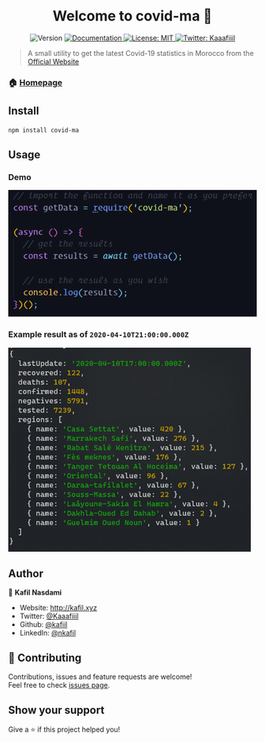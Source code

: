 <h1 align="center">Welcome to covid-ma 👋  </h1>
<p align="center">
  <img alt="Version" src="https://img.shields.io/badge/version-1.1.0-blue.svg?cacheSeconds=2592000" />
  <a href="https://github.com/Kafiil/covid-ma/blob/master/README.md" target="_blank">
    <img alt="Documentation" src="https://img.shields.io/badge/documentation-yes-brightgreen.svg" />
  </a>
  <a href="#" target="_blank">
    <img alt="License: MIT" src="https://img.shields.io/badge/License-MIT-yellow.svg" />
  </a>
  <a href="https://twitter.com/Kaaafiiil" target="_blank">
    <img alt="Twitter: Kaaafiiil" src="https://img.shields.io/twitter/follow/Kaaafiiil.svg?style=social" />
  </a>
</p>

> A small utility to get the latest Covid-19 statistics in Morocco from the [Official Website](http://www.covidmaroc.ma/pages/Accueil.aspx)

### 🏠 [Homepage](https://github.com/Kafiil/covid-ma)

## Install

```sh
npm install covid-ma
```

## Usage

### Demo

<img alt="usage exemple" src="screenshots/demo.png">

### Example result as of `2020-04-10T21:00:00.000Z`

<img alt="usage exemple" src="screenshots/result.png">

## Author

👤 **Kafil Nasdami**

- Website: http://kafil.xyz
- Twitter: [@Kaaafiiil](https://twitter.com/Kaaafiiil)
- Github: [@kafiil](https://github.com/kafiil)
- LinkedIn: [@nkafil](https://linkedin.com/in/nkafil)

## 🤝 Contributing

Contributions, issues and feature requests are welcome!<br />Feel free to check [issues page](https://github.com/Kafiil/covid-ma/issues).

## Show your support

Give a ⭐️ if this project helped you!
